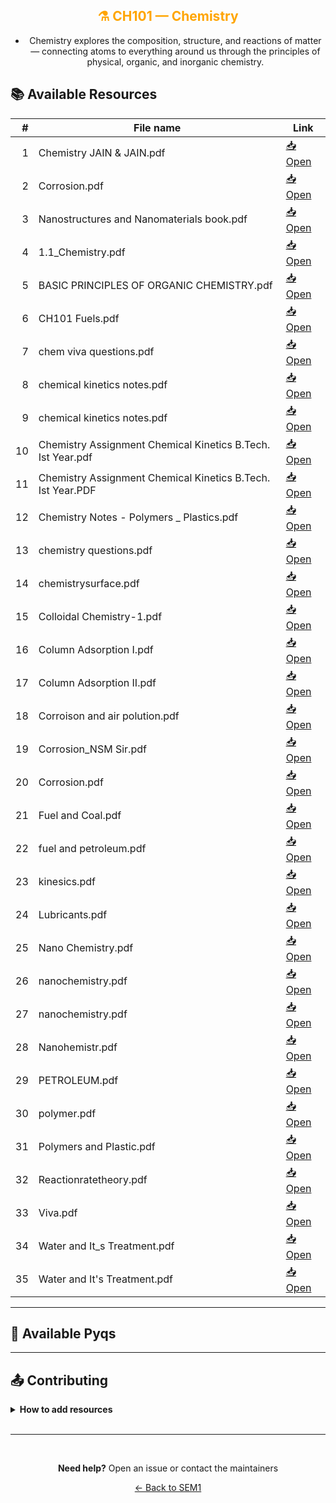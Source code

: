 <div align = "center" style="color:orange">

## ⚗️ CH101 — Chemistry

</div>

<div align = "center">

- Chemistry explores the composition, structure, and reactions of matter — connecting atoms to everything around us through the principles of physical, organic, and inorganic chemistry.

</div>

## 📚 Available Resources

<div align = "center">

|   # | File name                                                   | Link                                                                                         |
| --: | ----------------------------------------------------------- | -------------------------------------------------------------------------------------------- |
|   1 | Chemistry JAIN & JAIN.pdf                                   | [📥 Open](https://drive.google.com/open?id=1VzOJ52gGkOJVwtoXlchx-MlYNOODtSL4&usp=drive_copy) |
|   2 | Corrosion.pdf                                               | [📥 Open](https://drive.google.com/open?id=1PzB3hecwRCl-IQPZbvAq1vObezWOO9Yv&usp=drive_copy) |
|   3 | Nanostructures and Nanomaterials book.pdf                   | [📥 Open](https://drive.google.com/open?id=1hbfMzeZIeDEXdOqvCws8ulnGihdnS0mf&usp=drive_copy) |
|   4 | 1.1_Chemistry.pdf                                           | [📥 Open](https://drive.google.com/open?id=1-vQ71jBBIGl-huTtpeiAgHRSHHA15O4R&usp=drive_copy) |
|   5 | BASIC PRINCIPLES OF ORGANIC CHEMISTRY.pdf                   | [📥 Open](https://drive.google.com/open?id=1UhD1QFor7s8Mx86O7T2P-GbPTnl-Gr3P&usp=drive_copy) |
|   6 | CH101 Fuels.pdf                                             | [📥 Open](https://drive.google.com/open?id=1f6ue5i9tQa0vsBh6azPgeDA6QFnxl6lw&usp=drive_copy) |
|   7 | chem viva questions.pdf                                     | [📥 Open](https://drive.google.com/open?id=1MNH-EwLWrfdiZzOw0Aj4fys40fIUWKLF&usp=drive_copy) |
|   8 | chemical kinetics notes.pdf                                 | [📥 Open](https://drive.google.com/open?id=199Y2IfJuhr2a8DO8BjlXEJddSO_IccYu&usp=drive_copy) |
|   9 | chemical kinetics notes.pdf                                 | [📥 Open](https://drive.google.com/open?id=1S-gFMo-t45Ct68RN6ywvY8vXKRou0IBf&usp=drive_copy) |
|  10 | Chemistry Assignment Chemical Kinetics B.Tech. Ist Year.pdf | [📥 Open](https://drive.google.com/open?id=1bZOHINPdoaQ-6TkGUnrstHm3pLTvKzvH&usp=drive_copy) |
|  11 | Chemistry Assignment Chemical Kinetics B.Tech. Ist Year.PDF | [📥 Open](https://drive.google.com/open?id=1il-zq4KsOXYgpCxOq71FnH9ZOiEjpH1i&usp=drive_copy) |
|  12 | Chemistry Notes - Polymers \_ Plastics.pdf                  | [📥 Open](https://drive.google.com/open?id=1urjMWdeEk2goArbgAAIP6r1YyTDH7hpH&usp=drive_copy) |
|  13 | chemistry questions.pdf                                     | [📥 Open](https://drive.google.com/open?id=14qMoXd3Afl4Inh_ieLr6PgRTAG1hz6_p&usp=drive_copy) |
|  14 | chemistrysurface.pdf                                        | [📥 Open](https://drive.google.com/open?id=1DLFZRvAPIVMq4HsroAjCq6w05YMUos00&usp=drive_copy) |
|  15 | Colloidal Chemistry-1.pdf                                   | [📥 Open](https://drive.google.com/open?id=11nSCv1j5g7fC3wfJnIvIwN5RJbaCGeQr&usp=drive_copy) |
|  16 | Column Adsorption I.pdf                                     | [📥 Open](https://drive.google.com/open?id=1CXgv_h5NdWk-bMk728DonkGe8HhRqsFQ&usp=drive_copy) |
|  17 | Column Adsorption II.pdf                                    | [📥 Open](https://drive.google.com/open?id=13W2T5B-LrFzuIDFWOmBsz4G2e9J3AGdf&usp=drive_copy) |
|  18 | Corroison and air polution.pdf                              | [📥 Open](https://drive.google.com/open?id=1SOdJnfzOMsr88BAtONkrlTGWO2oidfxm&usp=drive_copy) |
|  19 | Corrosion_NSM Sir.pdf                                       | [📥 Open](https://drive.google.com/open?id=1nl-FVJSI0isRBANQHMZYMJXTHErI1X-x&usp=drive_copy) |
|  20 | Corrosion.pdf                                               | [📥 Open](https://drive.google.com/open?id=1YCRcVvluSRp0jd8CPZOh-7v28YRZIcjU&usp=drive_copy) |
|  21 | Fuel and Coal.pdf                                           | [📥 Open](https://drive.google.com/open?id=1WZrUc9WFHEZCXWm-odFE6R5-IK1_jvCh&usp=drive_copy) |
|  22 | fuel and petroleum.pdf                                      | [📥 Open](https://drive.google.com/open?id=1jKgsn9HwOiV-QH1NTEv0CoKq3sKZG5P7&usp=drive_copy) |
|  23 | kinesics.pdf                                                | [📥 Open](https://drive.google.com/open?id=1SR90Exsadiinruzg9Cd1HBh3olpq81vU&usp=drive_copy) |
|  24 | Lubricants.pdf                                              | [📥 Open](https://drive.google.com/open?id=1ulftgQcQqhE0-Ez9zZUmYwuwMDD2Hc7-&usp=drive_copy) |
|  25 | Nano Chemistry.pdf                                          | [📥 Open](https://drive.google.com/open?id=13TJF-zuPdlEfFtpU4Mx81ldrokF9uFAh&usp=drive_copy) |
|  26 | nanochemistry.pdf                                           | [📥 Open](https://drive.google.com/open?id=1KNW5lLZR3OHzB8dVi84v81wlaVSJLJhO&usp=drive_copy) |
|  27 | nanochemistry.pdf                                           | [📥 Open](https://drive.google.com/open?id=1tKEYyxHGHx5-UmJFpt5Aep3zpcv2iMqS&usp=drive_copy) |
|  28 | Nanohemistr.pdf                                             | [📥 Open](https://drive.google.com/open?id=12SN5B2j0-6g31EhV1L7ZWnIrGZSecvOd&usp=drive_copy) |
|  29 | PETROLEUM.pdf                                               | [📥 Open](https://drive.google.com/open?id=1Gbpxb1kGtJ34L8A-KEoAS48MN4hGlhAL&usp=drive_copy) |
|  30 | polymer.pdf                                                 | [📥 Open](https://drive.google.com/open?id=1x5y66hASQhoWkFUdDUjLBXrJWywpsduO&usp=drive_copy) |
|  31 | Polymers and Plastic.pdf                                    | [📥 Open](https://drive.google.com/open?id=1PgMQP492MP-RfDEqzuPl81mOBAqEd6c3&usp=drive_copy) |
|  32 | Reactionratetheory.pdf                                      | [📥 Open](https://drive.google.com/open?id=17FE2AHg0oYkvoQo3eI9rFkgn5J7zbmD4&usp=drive_copy) |
|  33 | Viva.pdf                                                    | [📥 Open](https://drive.google.com/open?id=19OuI9MRE0ufZjYe2m3kHb3yIWL2fm-5w&usp=drive_copy) |
|  34 | Water and It_s Treatment.pdf                                | [📥 Open](https://drive.google.com/open?id=1A3UyB9iH9fMUXVQQC6XINIRi_Ek6_6uD&usp=drive_copy) |
|  35 | Water and It's Treatment.pdf                                | [📥 Open](https://drive.google.com/open?id=13j_N7w0CD6tq8M-kJCy8pMUWSiFeWT1m&usp=drive_copy) |

</div>

---

## 📑 Available Pyqs

<div align="center">

</div>

---

## 📤 Contributing

<details>
<summary><b>How to add resources</b></summary>

<br/>

### Option A: Upload PDFs

```
CE102/
├── CE102_Mid_2024.pdf
├── CE102_End_2023.pdf
└── CE102_Notes_TopicX.pdf
```

### Option B: Add Drive Links (Recommended)

Add your Google Drive share link to the table above following the existing format.

<br/>

**📝 Naming Convention**

- For exams: `CE102_Mid_YYYY.pdf` or `CE102_End_YYYY.pdf`
- For notes: `CE102_Lecture#_Topic.pdf`
- For assignments: `CE102_Assignment#_YYYY.pdf`

<br/>

> 💡 **Important:** Only add files you have permission to share

<br/>

</details>

<br/>

---

<br/>

<div align="center">

**Need help?** Open an issue or contact the maintainers

[← Back to SEM1](../)

</div>
